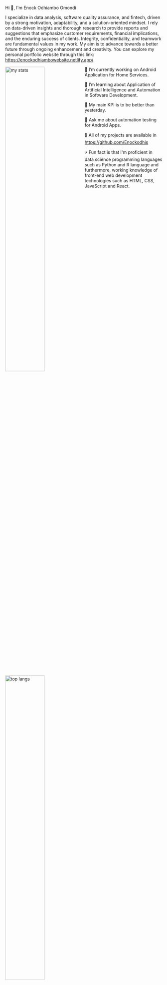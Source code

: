 Hi 👋, I'm Enock Odhiambo Omondi

I specialize in data analysis, software quality assurance, and fintech, driven by a strong motivation, adaptability, and a solution-oriented mindset. I rely on data-driven insights and thorough research to provide reports and suggestions that emphasize customer requirements, financial implications, and the enduring success of clients. Integrity, confidentiality, and teamwork are fundamental values in my work. My aim is to advance towards a better future through ongoing enhancement and creativity. You can explore my personal portfolio website through this link: https://enockodhiambowebsite.netlify.app/


 <img alt="my stats" align="left" width="50%" src="https://github-readme-stats.vercel.app/api?username=Enockodhis&show"/>
 <img alt="top langs" align="left" width="50%" src="https://github-readme-stats.vercel.app/api/top-langs/?username=Enockodhis&layout=compact"/>





🔭 I’m currently working on Android Application for Home Services.

🌱 I’m learning about Application of Artificial Intelligence and Automation in Software Development.

🚀 My main KPI is to be better than yesterday.

💬 Ask me about automation testing for Android Apps.

🎖️ All of my projects are available in https://github.com/Enockodhis

⚡ Fun fact is that I'm proficient in data science programming languages such as Python and R language and furthermore, working knowledge of front-end web development technologies such as HTML, CSS, JavaScript and React.


 

 
